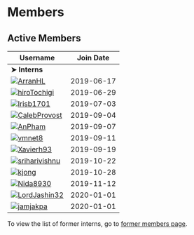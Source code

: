 # Members

## Active Members

|**Username**|**Join Date**|
|------------|-------------|
|**➤ Interns**||
|[![](https://avatars1.githubusercontent.com/u/33208073?s=25)](http://github.com/ArranHL)[ArranHL](profiles/ArranHL.md)|2019-06-17|
|[![](https://avatars1.githubusercontent.com/u/33208073?s=25)](http://github.com/hiroTochigi)[hiroTochigi](profiles/hiroTochigi.md)|2019-06-29|
|[![](https://avatars1.githubusercontent.com/u/33208073?s=25)](http://github.com/Irisb1701)[Irisb1701](profiles/irisb1701.md)|2019-07-03|
|[![](https://avatars1.githubusercontent.com/u/33208073?s=25)](http://github.com/CalebProvost)[CalebProvost](profiles/CalebProvost.md)|2019-09-04|
|[![](https://avatars1.githubusercontent.com/u/33208073?s=25)](http://github.com/AnPham)[AnPham](profiles/phamduchongan93.md)|2019-09-07|
|[![](https://avatars1.githubusercontent.com/u/33208073?s=25)](http://github.com/vmnet8)[vmnet8](profiles/vmnet8.md)|2019-09-11|
|[![](https://avatars1.githubusercontent.com/u/33208073?s=25)](http://github.com/Xavierh93)[Xavierh93](profiles/Xavierh93.md)|2019-09-19|
|[![](https://avatars1.githubusercontent.com/u/33208073?s=25)](http://github.com/sriharivishnu)[sriharivishnu](profiles/sriharivishnu.md)|2019-10-22|
|[![](https://avatars1.githubusercontent.com/u/33208073?s=25)](http://github.com/kjong)[kjong](profiles/kjong.md)|2019-10-28|
|[![](https://avatars1.githubusercontent.com/u/33208073?s=25)](http://github.com/Nida8930)[Nida8930](profiles/Nida8930.md)|2019-11-12|
|[![](https://avatars1.githubusercontent.com/u/33208073?s=25)](http://github.com/LordJashin32)[LordJashin32](profiles/LordJashin32.md)|2020-01-01|
|[![](https://avatars1.githubusercontent.com/u/33208073?s=25)](http://github.com/jamjakpa)[jamjakpa](profiles/jamjakpa.md)|2020-01-01|

To view the list of former interns, go to [former members page](retiredinterns.md).
